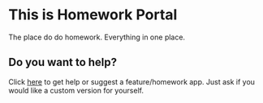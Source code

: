 # This is Homework Portal
The place do do homework. Everything in one place.

## Do you want to help?
Click [here](https://github.com/blobkitten/homeworkportal/issues) to get help or suggest a feature/homework app. Just ask if you would like a custom version for yourself.
